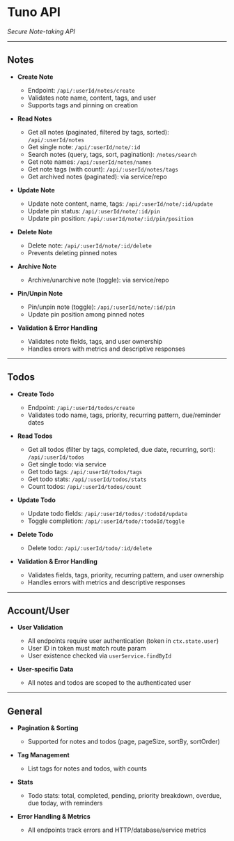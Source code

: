 # Tuno API

_Secure Note-taking API_

---

## Notes

- **Create Note**

  - Endpoint: `/api/:userId/notes/create`
  - Validates note name, content, tags, and user
  - Supports tags and pinning on creation

- **Read Notes**

  - Get all notes (paginated, filtered by tags, sorted): `/api/:userId/notes`
  - Get single note: `/api/:userId/note/:id`
  - Search notes (query, tags, sort, pagination): `/notes/search`
  - Get note names: `/api/:userId/notes/names`
  - Get note tags (with count): `/api/:userId/notes/tags`
  - Get archived notes (paginated): via service/repo

- **Update Note**

  - Update note content, name, tags: `/api/:userId/note/:id/update`
  - Update pin status: `/api/:userId/note/:id/pin`
  - Update pin position: `/api/:userId/note/:id/pin/position`

- **Delete Note**

  - Delete note: `/api/:userId/note/:id/delete`
  - Prevents deleting pinned notes

- **Archive Note**

  - Archive/unarchive note (toggle): via service/repo

- **Pin/Unpin Note**

  - Pin/unpin note (toggle): `/api/:userId/note/:id/pin`
  - Update pin position among pinned notes

- **Validation & Error Handling**
  - Validates note fields, tags, and user ownership
  - Handles errors with metrics and descriptive responses

---

## Todos

- **Create Todo**

  - Endpoint: `/api/:userId/todos/create`
  - Validates todo name, tags, priority, recurring pattern, due/reminder dates

- **Read Todos**

  - Get all todos (filter by tags, completed, due date, recurring, sort): `/api/:userId/todos`
  - Get single todo: via service
  - Get todo tags: `/api/:userId/todos/tags`
  - Get todo stats: `/api/:userId/todos/stats`
  - Count todos: `/api/:userId/todos/count`

- **Update Todo**

  - Update todo fields: `/api/:userId/todos/:todoId/update`
  - Toggle completion: `/api/:userId/todo/:todoId/toggle`

- **Delete Todo**

  - Delete todo: `/api/:userId/todo/:id/delete`

- **Validation & Error Handling**
  - Validates fields, tags, priority, recurring pattern, and user ownership
  - Handles errors with metrics and descriptive responses

---

## Account/User

- **User Validation**

  - All endpoints require user authentication (token in `ctx.state.user`)
  - User ID in token must match route param
  - User existence checked via `userService.findById`

- **User-specific Data**
  - All notes and todos are scoped to the authenticated user

---

## General

- **Pagination & Sorting**

  - Supported for notes and todos (page, pageSize, sortBy, sortOrder)

- **Tag Management**

  - List tags for notes and todos, with counts

- **Stats**

  - Todo stats: total, completed, pending, priority breakdown, overdue, due today, with reminders

- **Error Handling & Metrics**
  - All endpoints track errors and HTTP/database/service metrics
